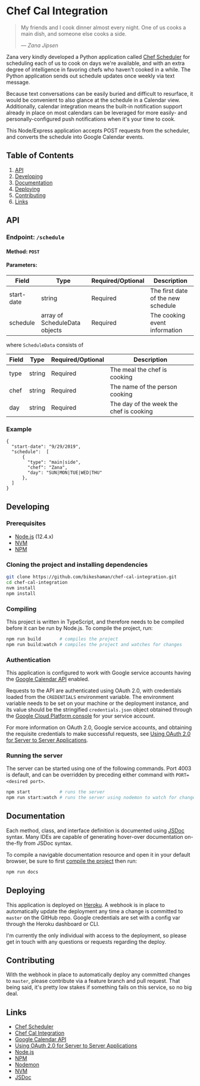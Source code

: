 # Chef Cal Integration

> My friends and I cook dinner almost every night. One of us cooks a main dish, and someone else
> cooks a side.
>
> — <cite>Zana Jipsen</cite>

Zana very kindly developed a Python application called
[Chef Scheduler](https://github.com/zjipsen/chef-scheduler) for scheduling each of us to cook on
days we're available, and with an extra degree of intelligence in favoring chefs who haven't cooked
in a while. The Python application sends out schedule updates once weekly via text message.

Because text conversations can be easily buried and difficult to resurface, it would be convenient
to also glance at the schedule in a Calendar view. Additionally, calendar integration means the
built-in notification support already in place on most calendars can be leveraged for more easily-
and personally-configured push notifications when it's your time to cook.

This Node/Express application accepts POST requests from the scheduler, and converts the schedule
into Google Calendar events.

## Table of Contents

1. [API](#api)
1. [Developing](#developing)
1. [Documentation](#documentation)
1. [Deploying](#deploying)
1. [Contributing](#contributing)
1. [Links](#links)

## API

### Endpoint: `/schedule`

#### Method: `POST`

#### Parameters:
Field | Type | Required/Optional | Description
------|------|-------------------|------------
start-date | string | Required | The first date of the new schedule
schedule | array of ScheduleData objects | Required | The cooking event information

where `ScheduleData` consists of

Field | Type | Required/Optional | Description
------|------|-------------------|------------
type | string | Required | The meal the chef is cooking
chef | string | Required | The name of the person cooking
day | string | Required | The day of the week the chef is cooking

### Example
```
{
  "start-date": "9/29/2019",
  "schedule":  [
      {
        "type": "main|side",
        "chef": "Zana",
        "day": "SUN|MON|TUE|WED|THU"
      },
  ]
}
```

## Developing

### Prerequisites

* [Node.js](https://nodejs.org/en/download/) (12.4.x)
* [NVM](https://github.com/nvm-sh/nvm/blob/master/README.md)
* [NPM](https://www.npmjs.com)

### Cloning the project and installing dependencies

```bash
git clone https://github.com/bikeshaman/chef-cal-integration.git
cd chef-cal-integration
nvm install
npm install
```

### Compiling

This project is written in TypeScript, and therefore needs to be compiled before it can be run by
Node.js. To compile the project, run:

```bash
npm run build       # compiles the project
npm run build:watch # compiles the project and watches for changes
```

### Authentication

This application is configured to work with Google service accounts having the
[Google Calendar API](https://developers.google.com/calendar) enabled.

Requests to the API are authenticated using OAuth 2.0, with credentials loaded from the
`CREDENTIALS` environment variable. The environment variable needs to be set on your machine or the
deployment instance, and its value should be the stringified `credentials.json` object obtained
through the [Google Cloud Platform console](https://console.cloud.google.com/) for your service
account.

For more information on OAuth 2.0, Google service accounts, and obtaining the requisite credentials
to make successful requests, see
[Using OAuth 2.0 for Server to Server Applications](https://developers.google.com/identity/protocols/OAuth2ServiceAccount).

### Running the server

The server can be started using one of the following commands. Port 4003 is default, and can be
overridden by preceding either command with `PORT=<desired port>`.

```bash
npm start           # runs the server
npm run start:watch # runs the server using nodemon to watch for changes
```

## Documentation

Each method, class, and interface definition is documented using [JSDoc](https://devdocs.io/jsdoc/)
syntax. Many IDEs are capable of generating hover-over documentation on-the-fly from JSDoc syntax.

To compile a navigable documentation resource and open it in your default browser, be sure to first
[compile the project](#compiling) then run:

```bash
npm run docs
```

## Deploying

This application is deployed on [Heroku](https://www.heroku.com/). A webhook is in place to
automatically update the deployment any time a change is committed to `master` on the GitHub repo.
Google credentials are set with a config var through the Heroku dashboard or CLI.

I'm currently the only individual with access to the deployment, so please get in touch with any
questions or requests regarding the deploy.

## Contributing

With the webhook in place to automatically deploy any committed changes to `master`, please
contribute via a feature branch and pull request. That being said, it's pretty low stakes if
something fails on this service, so no big deal.

## Links

* [Chef Scheduler](https://github.com/zjipsen/chef-scheduler)
* [Chef Cal Integration](https://github.com/bikeshaman/chef-cal-integration)
* [Google Calendar API](https://developers.google.com/calendar)
* [Using OAuth 2.0 for Server to Server Applications](https://developers.google.com/identity/protocols/OAuth2ServiceAccount)
* [Node.js](https://nodejs.org/en/download/)
* [NPM](https://www.npmjs.com)
* [Nodemon](https://nodemon.io/)
* [NVM](https://github.com/nvm-sh/nvm/blob/master/README.md)
* [JSDoc](https://devdocs.io/jsdoc/)
